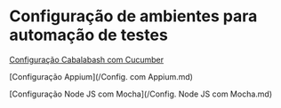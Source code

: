 # Configuração de ambientes para automação de testes

[Configuração Cabalabash com Cucumber](/Config_Calabash_com_Cucumber.md)

[Configuração Appium](/Config. com Appium.md)

[Configuração Node JS com Mocha](/Config. Node JS com Mocha.md)